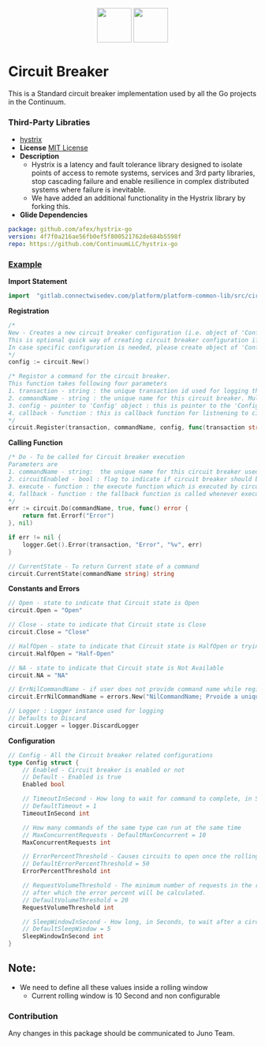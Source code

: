 <p align="center">
<img height=70px src="docs/images/continuum-logo.png">
<img height=70px src="docs/images/Go-Logo_Blue.png">
</p>

# Circuit Breaker

This is a Standard circuit breaker implementation used by all the Go projects in the Continuum.

### Third-Party Libraties

- [hystrix](https://github.com/afex/hystrix-go/hystrix)
- **License** [MIT License](https://github.com/afex/hystrix-go/blob/master/LICENSE)
- **Description**
  - Hystrix is a latency and fault tolerance library designed to isolate points of access to remote systems, services and 3rd party libraries, stop cascading failure and enable resilience in complex distributed systems where failure is inevitable.
  - We have added an additional functionality in the Hystrix library by forking this.
- **Glide Dependencies**

```yaml
package: github.com/afex/hystrix-go
version: 4f7f0a216ae56fb0ef5f800521762de684b5598f
repo: https://github.com/ContinuumLLC/hystrix-go
```

### [Example](example/example.go)

**Import Statement**

```go
import	"gitlab.connectwisedev.com/platform/platform-common-lib/src/circuit"
```

**Registration**

```go
/*
New - Creates a new circuit breaker configuration (i.e. object of 'Config') using the default values and returns pointer to this object. The default values are mentioned towards the end of this page.
This is optional quick way of creating circuit breaker configuration if default values are suitable. 
In case specific configuration is needed, please create object of 'Config' with required values
*/
config := circuit.New()

/* Registor a command for the circuit breaker. 
This function takes following four parameters
1. transaction - string : the unique transaction id used for logging the circuit breaker registration logs
2. commandName - string : the unique name for this circuit breaker. Multiple circuit breakers can be created with different names and can be uniquely identified using their name. This name shall be used while calling the 'Do' function
3. config - pointer to 'Config' object : this is pointer to the 'Config' object containing all configuration for this circuit breaker
4. callback - function : this is callback function for listnening to circuit breaker state change events. Whenever the state of circuit changes (e.g. from Close to HalfOpen)
*/
circuit.Register(transaction, commandName, config, func(transaction string, commandName string, state string))
```

**Calling Function**

```go
/* Do - To be called for Circuit breaker execution
Parameters are 
1. commandName - string:  the unique name for this circuit breaker used while registering the circuit breaker
2. circuitEnabled - bool : flag to indicate if circuit breaker should be used or not. False indicates the circuit breaker should not be used for the call
3. execute - function : the execute function which is executed by circuit breaker. This is typically a function closure as the function does not accept parameters and returns only error during execution i.e. no response
4. fallback - function : the fallback function is called whenever execute function execution results in error. If this fallback does not return error, then the call is assumed to be completed without error
*/
err := circuit.Do(commandName, true, func() error {
	return fmt.Errorf("Error")
}, nil)

if err != nil {
	logger.Get().Error(transaction, "Error", "%v", err)
}

// CurrentState - To return Current state of a command
circuit.CurrentState(commandName string) string
```

**Constants and Errors**

```go
// Open - state to indicate that Circuit state is Open
circuit.Open = "Open"

// Close - state to indicate that Circuit state is Close
circuit.Close = "Close"

// HalfOpen - state to indicate that Circuit state is HalfOpen or trying to Open Circuit
circuit.HalfOpen = "Half-Open"

// NA - state to indicate that Circuit state is Not Available
circuit.NA = "NA"

// ErrNilCommandName - if user does not provide command name while registration this will be returned.
circuit.ErrNilCommandName = errors.New("NilCommandName; Prvoide a unique name for registration")

// Logger : Logger instance used for logging
// Defaults to Discard
circuit.Logger = logger.DiscardLogger
```

**Configuration**

```go
// Config - All the Circuit breaker related configurations
type Config struct {
	// Enabled - Circuit breaker is enabled or not
	// Default - Enabled is true
	Enabled bool

	// TimeoutInSecond - How long to wait for command to complete, in Seconds
	// DefaultTimeout = 1
	TimeoutInSecond int

	// How many commands of the same type can run at the same time
	// MaxConcurrentRequests - DefaultMaxConcurrent = 10
	MaxConcurrentRequests int

	// ErrorPercentThreshold - Causes circuits to open once the rolling measure of errors exceeds this percent of requests
	// DefaultErrorPercentThreshold = 50
	ErrorPercentThreshold int

	// RequestVolumeThreshold - The minimum number of requests in the rolling window (10 Sec)
	// after which the error percent will be calculated.
	// DefaultVolumeThreshold = 20
	RequestVolumeThreshold int

	// SleepWindowInSecond - How long, in Seconds, to wait after a circuit opens before testing for recovery
	// DefaultSleepWindow = 5
	SleepWindowInSecond int
}
```

## Note:
- We need to define all these values inside a rolling window
  - Current rolling window is 10 Second and non configurable


### Contribution

Any changes in this package should be communicated to Juno Team.

